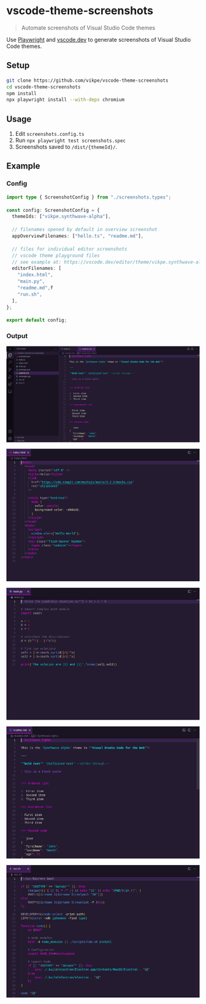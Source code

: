 # vscode-theme-screenshots

> Automate screenshots of Visual Studio Code themes

Use [Playwright](https://playwright.dev/) and [vscode.dev](https://vscode.dev/) to generate screenshots of Visual Studio Code themes.

## Setup

```sh
git clone https://github.com/vikpe/vscode-theme-screenshots
cd vscode-theme-screenshots
npm install
npx playwright install --with-deps chromium
```

## Usage

1. Edit `screenshots.config.ts`
2. Run `npx playwright test screenshots.spec`
3. Screenshots saved to `/dist/{themeId}/`.

## Example

### Config

```ts
import type { ScreenshotConfig } from "./screenshots.types";

const config: ScreenshotConfig = {
  themeIds: ["vikpe.synthwave-alpha"],

  // filenames opened by default in overview screenshot
  appOverviewFilenames: ["hello.ts", "readme.md"],

  // files for individual editor screenshots
  // vscode theme playground files
  // see example at: https://vscode.dev/editor/theme/vikpe.synthwave-alpha
  editorFilenames: [
    "index.html",
    "main.py",
    "readme.md",f
    "run.sh",
  ],
};

export default config;
```

### Output

![](./.github/sample_output/vikpe.synthwave-alpha/app.png)

![](./.github/sample_output/vikpe.synthwave-alpha/index.html.png)

![](./.github/sample_output/vikpe.synthwave-alpha/main.py.png)

![](./.github/sample_output/vikpe.synthwave-alpha/readme.md.png)

![](./.github/sample_output/vikpe.synthwave-alpha/run.sh.png)
